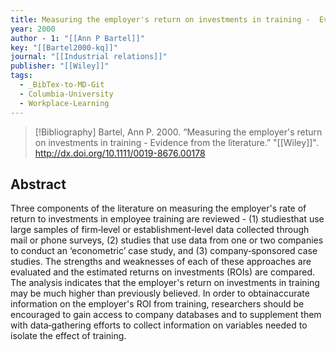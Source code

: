 ```yaml
---
title: Measuring the employer's return on investments in training -  Evidence from the literature
year: 2000
author - 1: "[[Ann P Bartel]]"
key: "[[Bartel2000-kq]]"
journal: "[[Industrial relations]]"
publisher: "[[Wiley]]"
tags:
  - _BibTex-to-MD-Git
  - Columbia-University
  - Workplace-Learning
---
```


> [!Bibliography]
> Bartel, Ann P. 2000. “Measuring the employer's return on investments in training -  Evidence from the literature.” "[[Wiley]]". http://dx.doi.org/10.1111/0019-8676.00178

## Abstract
Three components of the literature on measuring the employer's rate of return to investments in employee training are reviewed -  (1) studiesthat use large samples of firm‐level or establishment‐level data collected through mail or phone surveys, (2) studies that use data from one or two companies to conduct an ‘econometric’ case study, and (3) company‐sponsored case studies. The strengths and weaknesses of each of these approaches are evaluated and the estimated returns on investments (ROIs) are compared. The analysis indicates that the employer's return on investments in training may be much higher than previously believed. In order to obtainaccurate information on the employer's ROI from training, researchers should be encouraged to gain access to company databases and to supplement them with data‐gathering efforts to collect information on variables needed to isolate the effect of training.